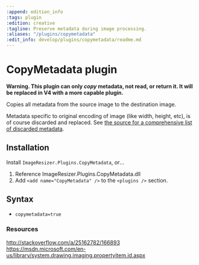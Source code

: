 ```yaml
---
:append: edition_info
:tags: plugin
:edition: creative
:tagline: Preserve metadata during image processing.
:aliases: "/plugins/copymetadata"
:edit_info: develop/plugins/copymetadata/readme.md
---
```


# CopyMetadata plugin

**Warning. This plugin can only *copy* metadata, not read, or return it. It will be replaced in V4 with a more capable plugin.** 

Copies all metadata from the source image to the destination image. 

Metadata specific to original encoding of image (like width, height, etc), is of course discarded and replaced. See [the source for a comprehensive list of discarded metadata](https://github.com/imazen/resizer/blob/master/Plugins/CopyMetadata/CopyMetadataPlugin.cs#L68).

## Installation

Install `ImageResizer.Plugins.CopyMetadata`, *or*...

1. Reference ImageResizer.Plugins.CopyMetadata.dll
2. Add `<add name="CopyMetadata" />` to the `<plugins />` section.

## Syntax

* `copymetadata=true`


### Resources

http://stackoverflow.com/a/25162782/166893
https://msdn.microsoft.com/en-us/library/system.drawing.imaging.propertyitem.id.aspx